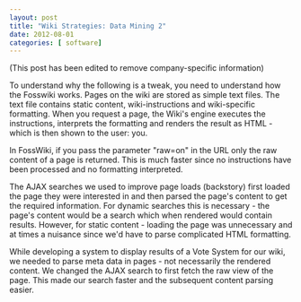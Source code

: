 ```yaml
---
layout: post
title: "Wiki Strategies: Data Mining 2"
date: 2012-08-01
categories: [ software]
---
```

(This post has been edited to remove company-specific information)

To understand why the following is a tweak, you need to understand how the Fosswiki works. Pages on the wiki are stored as simple text files. The text file contains static content, wiki-instructions and wiki-specific formatting. When you request a page, the Wiki's engine executes the instructions, interprets the formatting and renders the result as HTML - which is then shown to the user: you.

In FossWiki, if you pass the parameter "raw=on" in the URL only the raw content of  a page is returned. This is much faster since no instructions have been processed and no formatting interpreted.

The AJAX searches we used to improve page loads (backstory) first loaded the page they were interested in and then parsed the page's content to get the required information. For dynamic searches this is necessary - the page's content would be a search which when rendered would contain results. However, for static content - loading the page was unnecessary and at times a nuisance since we'd have to parse complicated HTML formatting.

While developing a  system to display results of a Vote System for our wiki, we needed to parse meta data in pages - not necessarily the rendered content.  We changed the AJAX search to first fetch the raw view of the page. This made our search faster and the subsequent content parsing easier.
